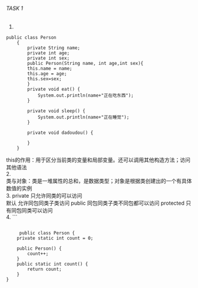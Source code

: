 ##### 
###### TASK 1 
1. ```
```
public class Person   
    {  
        private String name;  
        private int age;  
        private int sex;  
        public Person(String name, int age,int sex){  
        this.name = name;  
        this.age = age;  
        this.sex=sex;  
        }  
        private void eat() {  
            System.out.println(name+"正在吃东西");  
        }  
  
        private void sleep() {  
            System.out.println(name+"正在睡觉");  
        }  
  
        private void dadoudou() {  
  
        }  
    }
```  


this的作用：用于区分当前类的变量和局部变量。还可以调用其他构造方法；访问其他语法  
2.  
类与对象：类是一堆属性的总和，是数据类型；对象是根据类创建出的一个有具体数值的实例  
3. private 只允许同类的可以访问  
	默认   允许同包同类子类访问
	public 同包同类子类不同包都可以访问
	 protected 只有同包同类可以访问    
4.  ```
``` 
	  
	 public class Person {
    private static int count = 0;
 
    public Person() {
        count++;
    }
    public static int count() {
        return count;
    }
}  
   ```
